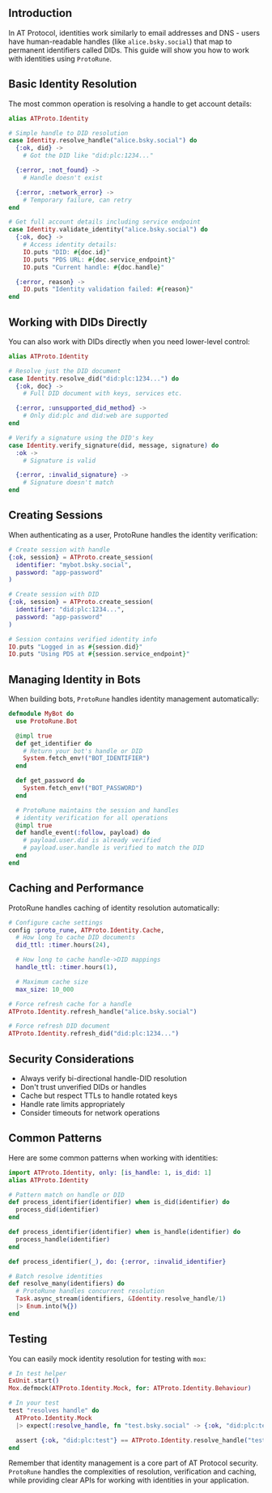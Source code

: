 ## Introduction

In AT Protocol, identities work similarly to email addresses and DNS - users have human-readable handles (like `alice.bsky.social`) that map to permanent identifiers called DIDs. This guide will show you how to work with identities using `ProtoRune`.

## Basic Identity Resolution

The most common operation is resolving a handle to get account details:

```elixir
alias ATProto.Identity

# Simple handle to DID resolution
case Identity.resolve_handle("alice.bsky.social") do
  {:ok, did} ->
    # Got the DID like "did:plc:1234..."

  {:error, :not_found} ->
    # Handle doesn't exist

  {:error, :network_error} ->
    # Temporary failure, can retry
end

# Get full account details including service endpoint
case Identity.validate_identity("alice.bsky.social") do
  {:ok, doc} ->
    # Access identity details:
    IO.puts "DID: #{doc.id}"
    IO.puts "PDS URL: #{doc.service_endpoint}"
    IO.puts "Current handle: #{doc.handle}"

  {:error, reason} ->
    IO.puts "Identity validation failed: #{reason}"
end
```

## Working with DIDs Directly

You can also work with DIDs directly when you need lower-level control:

```elixir
alias ATProto.Identity

# Resolve just the DID document
case Identity.resolve_did("did:plc:1234...") do
  {:ok, doc} ->
    # Full DID document with keys, services etc.

  {:error, :unsupported_did_method} ->
    # Only did:plc and did:web are supported
end

# Verify a signature using the DID's key
case Identity.verify_signature(did, message, signature) do
  :ok ->
    # Signature is valid

  {:error, :invalid_signature} ->
    # Signature doesn't match
end
```

## Creating Sessions

When authenticating as a user, ProtoRune handles the identity verification:

```elixir
# Create session with handle
{:ok, session} = ATProto.create_session(
  identifier: "mybot.bsky.social",
  password: "app-password"
)

# Create session with DID
{:ok, session} = ATProto.create_session(
  identifier: "did:plc:1234...",
  password: "app-password"
)

# Session contains verified identity info
IO.puts "Logged in as #{session.did}"
IO.puts "Using PDS at #{session.service_endpoint}"
```

## Managing Identity in Bots

When building bots, `ProtoRune` handles identity management automatically:

```elixir
defmodule MyBot do
  use ProtoRune.Bot

  @impl true
  def get_identifier do
    # Return your bot's handle or DID
    System.fetch_env!("BOT_IDENTIFIER")
  end

  def get_password do
    System.fetch_env!("BOT_PASSWORD")
  end

  # ProtoRune maintains the session and handles
  # identity verification for all operations
  @impl true
  def handle_event(:follow, payload) do
    # payload.user.did is already verified
    # payload.user.handle is verified to match the DID
  end
end
```

## Caching and Performance

ProtoRune handles caching of identity resolution automatically:

```elixir
# Configure cache settings
config :proto_rune, ATProto.Identity.Cache,
  # How long to cache DID documents
  did_ttl: :timer.hours(24),

  # How long to cache handle->DID mappings
  handle_ttl: :timer.hours(1),

  # Maximum cache size
  max_size: 10_000

# Force refresh cache for a handle
ATProto.Identity.refresh_handle("alice.bsky.social")

# Force refresh DID document
ATProto.Identity.refresh_did("did:plc:1234...")
```

## Security Considerations

- Always verify bi-directional handle-DID resolution
- Don't trust unverified DIDs or handles
- Cache but respect TTLs to handle rotated keys
- Handle rate limits appropriately
- Consider timeouts for network operations

## Common Patterns

Here are some common patterns when working with identities:

```elixir
import ATProto.Identity, only: [is_handle: 1, is_did: 1]
alias ATProto.Identity

# Pattern match on handle or DID
def process_identifier(identifier) when is_did(identifier) do
  process_did(identifier)
end

def process_identifier(identifier) when is_handle(identifier) do
  process_handle(identifier)
end

def process_identifier(_), do: {:error, :invalid_identifier}

# Batch resolve identities
def resolve_many(identifiers) do
  # ProtoRune handles concurrent resolution
  Task.async_stream(identifiers, &Identity.resolve_handle/1)
  |> Enum.into(%{})
end
```

## Testing

You can easily mock identity resolution for testing with `mox`:

```elixir
# In test helper
ExUnit.start()
Mox.defmock(ATProto.Identity.Mock, for: ATProto.Identity.Behaviour)

# In your test
test "resolves handle" do
  ATProto.Identity.Mock
  |> expect(:resolve_handle, fn "test.bsky.social" -> {:ok, "did:plc:test"} end)

  assert {:ok, "did:plc:test"} == ATProto.Identity.resolve_handle("test.bsky.social")
end
```

Remember that identity management is a core part of AT Protocol security. `ProtoRune` handles the complexities of resolution, verification and caching, while providing clear APIs for working with identities in your application.
